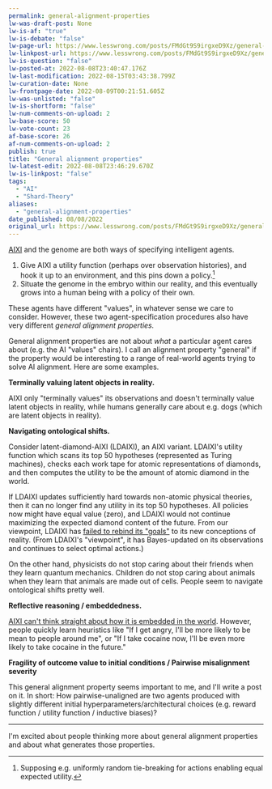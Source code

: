 ```yaml
---
permalink: general-alignment-properties
lw-was-draft-post: None
lw-is-af: "true"
lw-is-debate: "false"
lw-page-url: https://www.lesswrong.com/posts/FMdGt9S9irgxeD9Xz/general-alignment-properties
lw-linkpost-url: https://www.lesswrong.com/posts/FMdGt9S9irgxeD9Xz/general-alignment-properties
lw-is-question: "false"
lw-posted-at: 2022-08-08T23:40:47.176Z
lw-last-modification: 2022-08-15T03:43:38.799Z
lw-curation-date: None
lw-frontpage-date: 2022-08-09T00:21:51.605Z
lw-was-unlisted: "false"
lw-is-shortform: "false"
lw-num-comments-on-upload: 2
lw-base-score: 50
lw-vote-count: 23
af-base-score: 26
af-num-comments-on-upload: 2
publish: true
title: "General alignment properties"
lw-latest-edit: 2022-08-08T23:46:29.670Z
lw-is-linkpost: "false"
tags: 
  - "AI"
  - "Shard-Theory"
aliases: 
  - "general-alignment-properties"
date_published: 08/08/2022
original_url: https://www.lesswrong.com/posts/FMdGt9S9irgxeD9Xz/general-alignment-properties
---
```

[AIXI](https://en.wikipedia.org/wiki/AIXI) and the genome are both ways of specifying intelligent agents. 

1.  Give AIXI a utility function (perhaps over observation histories), and hook it up to an environment, and this pins down a policy.[^1] 
2.  Situate the genome in the embryo within our reality, and this eventually grows into a human being with a policy of their own.

These agents have different "values", in whatever sense we care to consider. However, these two agent-specification procedures also have very different _general alignment properties._ 

General alignment properties are not about _what_ a particular agent cares about (e.g. the AI "values" chairs). I call an alignment property "general" if the property would be interesting to a range of real-world agents trying to solve AI alignment. Here are some examples.

**Terminally valuing latent objects in reality.** 

AIXI only "terminally values" its observations and doesn't terminally value latent objects in reality, while humans generally care about e.g. dogs (which are latent objects in reality).

**Navigating ontological shifts.** 

Consider latent-diamond-AIXI (LDAIXI), an AIXI variant. LDAIXI's utility function which scans its top 50 hypotheses (represented as Turing machines), checks each work tape for atomic representations of diamonds, and then computes the utility to be the amount of atomic diamond in the world. 

If LDAIXI updates sufficiently hard towards non-atomic physical theories, then it can no longer find any utility in its top 50 hypotheses. All policies now might have equal value (zero), and LDAIXI would not continue maximizing the expected diamond content of the future. From our viewpoint, LDAIXI has [failed to rebind its "goals"](https://arbital.com/p/ontology_identification/) to its new conceptions of reality. (From LDAIXI's "viewpoint", it has Bayes-updated on its observations and continues to select optimal actions.)

On the other hand, physicists do not stop caring about their friends when they learn quantum mechanics. Children do not stop caring about animals when they learn that animals are made out of cells. People seem to navigate ontological shifts pretty well. 

**Reflective reasoning / embeddedness.** 

[AIXI can't think straight about how it is embedded in the world](https://www.lesswrong.com/posts/AszKwKyhBPZAnCstA/solomonoff-cartesianism). However, people quickly learn heuristics like "If I get angry, I'll be more likely to be mean to people around me", or "If I take cocaine now, I'll be even more likely to take cocaine in the future." 

**Fragility of outcome value to initial conditions / Pairwise misalignment severity**

This general alignment property seems important to me, and I'll write a post on it. In short: How pairwise-unaligned are two agents produced with slightly different initial hyperparameters/architectural choices (e.g. reward function / utility function / inductive biases)? 

<hr/>


I'm excited about people thinking more about general alignment properties and about what generates those properties.

[^1]: Supposing e.g. uniformly random tie-breaking for actions enabling equal expected utility.